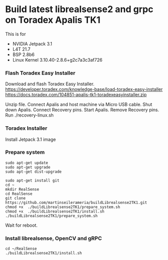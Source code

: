 # Build latest librealsense2 and grpc on Toradex Apalis TK1

This is for
* NVIDIA Jetpack 3.1
* L4T 21.7
* BSP 2.8b6
* Linux Kernel 3.10.40-2.8.6+g2c7a3c3af726


### Flash Toradex Easy Installer

Download and flash Toradex Easy Installer.
https://developer.toradex.com/knowledge-base/load-toradex-easy-installer
https://docs.toradex.com/104851-apalis-tk1-toradexeasyinstaller.zip

Unzip file.
Connect Apalis and host machine via Micro USB cable. 
Shut down Apalis.
Connect Recovery pins.
Start Apalis.
Remove Recovery pins.
Run ./recovery-linux.sh

### Toradex Installer

Install Jetpack 3.1 image

### Prepare system
```
sudo apt-get update
sudo apt-get upgrade
sudo apt-get dist-upgrade

sudo apt-get install git
cd ~
mkdir RealSense
cd RealSense
git clone https://github.com/martinseilerameria/buildLibrealsense2TK1.git
chmod +x  ./buildLibrealsense2TK1/prepare_system.sh
chmod +x  ./buildLibrealsense2TK1/install.sh
./buildLibrealsense2TK1/prepare_system.sh
```
Wait for reboot.

### Install librealsense, OpenCV and gRPC
```
cd ~/RealSense
./buildLibrealsense2TK1/install.sh
```
